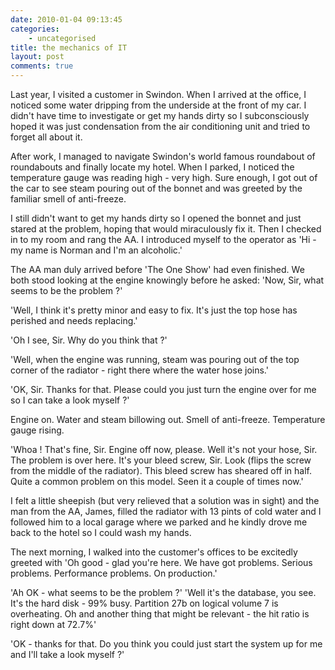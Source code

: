```yaml
---
date: 2010-01-04 09:13:45
categories:
    - uncategorised
title: the mechanics of IT
layout: post
comments: true
---
```

Last year, I visited a customer in Swindon. When I arrived at the
office, I noticed some water dripping from the underside at the front
of my car. I didn't have time to investigate or get my hands dirty so
I subconsciously hoped it was just condensation from the air
conditioning unit and tried to forget all about it.

After work, I managed to navigate Swindon's world famous roundabout of
roundabouts and finally locate my hotel. When I parked, I noticed the
temperature gauge was reading high - very high. Sure enough, I got out
of the car to see steam pouring out of the bonnet and was greeted by
the familiar smell of anti-freeze.

I still didn't want to get my hands dirty so I opened the bonnet and
just stared at the problem, hoping that would miraculously fix
it. Then I checked in to my room and rang the AA. I introduced myself
to the operator as 'Hi - my name is Norman and I'm an alcoholic.'

The AA man duly arrived before 'The One Show' had even finished. We
both stood looking at the engine knowingly before he asked: 'Now, Sir,
what seems to be the problem ?'

'Well, I think it's pretty minor and easy to fix. It's just the top
hose has perished and needs replacing.'

'Oh I see, Sir. Why do you think that ?'

'Well, when the engine was running, steam was pouring out of the top
corner of the radiator - right there where the water hose joins.'

'OK, Sir. Thanks for that. Please could you just turn the engine over
for me so I can take a look myself ?'

Engine on. Water and steam billowing out.  Smell of
anti-freeze. Temperature gauge rising.

'Whoa ! That's fine,
Sir. Engine off now, please. Well it's not your hose, Sir. The problem
is over here. It's your bleed screw, Sir. Look (flips the screw from
the middle of the radiator). This bleed screw has sheared off in
half. Quite a common problem on this model. Seen it a couple of times
now.'

I felt a little sheepish (but very relieved that a solution was
in sight) and the man from the AA, James, filled the radiator with 13
pints of cold water and I followed him to a local garage where we
parked and he kindly drove me back to the hotel so I could wash my
hands.

The next morning, I walked into the customer's offices to be excitedly
greeted with 'Oh good - glad you're here. We have got
problems. Serious problems. Performance problems. On production.'

'Ah OK - what seems to be the problem ?' 'Well it's the database, you
see. It's the hard disk - 99% busy. Partition 27b on logical volume 7
is overheating. Oh and another thing that might be relevant - the hit
ratio is right down at 72.7%'

'OK - thanks for that.  Do you think you could just start the system
up for me and I'll take a look myself ?'

